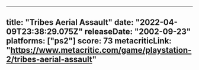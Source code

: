 
---
title: "Tribes Aerial Assault"
date: "2022-04-09T23:38:29.075Z"
releaseDate: "2002-09-23"
platforms: ["ps2"]
score: 73
metacriticLink: "https://www.metacritic.com/game/playstation-2/tribes-aerial-assault"
---
